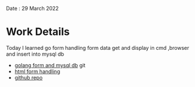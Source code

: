 Date : 29 March 2022
# Work Details
Today I learned go form handling form data get and display in cmd ,browser and insert into mysql db 
- [golang form and mysql db](hhttps://www.youtube.com/watch?v=2h0P5BbQsno&t=1s&ab_channel=MASTER-ACADEMY)
git 
- [html form handling](https://www.youtube.com/watch?v=8MApY-88pWE&t=583s&ab_channel=LearnToCode)
- [github repo](https://github.com/nahidulislam-cse15/golang/tree/main/Website)